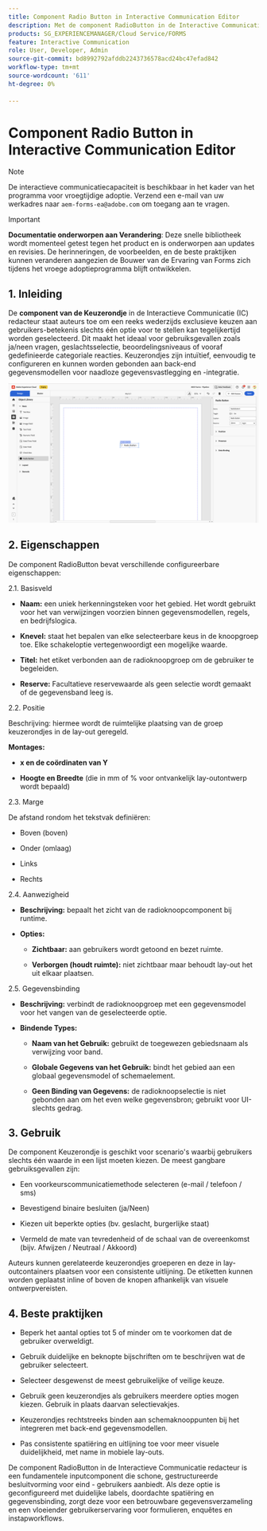 ```yaml
---
title: Component Radio Button in Interactive Communication Editor
description: Met de component RadioButton in de Interactive Communication Editor in AEM Forms kunnen auteurs een set opties presenteren die elkaar wederzijds uitsluiten. Dit houdt in dat slechts één optie tegelijk kan worden geselecteerd.
products: SG_EXPERIENCEMANAGER/Cloud Service/FORMS
feature: Interactive Communication
role: User, Developer, Admin
source-git-commit: bd8992792afddb2243736578acd24bc47efad842
workflow-type: tm+mt
source-wordcount: '611'
ht-degree: 0%

---
```



# Component Radio Button in Interactive Communication Editor

>[!NOTE]
>
> De interactieve communicatiecapaciteit is beschikbaar in het kader van het programma voor vroegtijdige adoptie. Verzend een e-mail van uw werkadres naar `aem-forms-ea@adobe.com` om toegang aan te vragen.

>[!IMPORTANT]
>
> **Documentatie onderworpen aan Verandering**: Deze snelle bibliotheek wordt momenteel getest tegen het product en is onderworpen aan updates en revisies. De herinneringen, de voorbeelden, en de beste praktijken kunnen veranderen aangezien de Bouwer van de Ervaring van Forms zich tijdens het vroege adoptieprogramma blijft ontwikkelen.

## &#x200B;1. Inleiding

De **component van de Keuzerondje** in de Interactieve Communicatie (IC) redacteur staat auteurs toe om een reeks wederzijds exclusieve keuzen aan gebruikers-betekenis slechts één optie voor te stellen kan tegelijkertijd worden geselecteerd. Dit maakt het ideaal voor gebruiksgevallen zoals ja/neen vragen, geslachtsselectie, beoordelingsniveaus of vooraf gedefinieerde categoriale reacties.
Keuzerondjes zijn intuïtief, eenvoudig te configureren en kunnen worden gebonden aan back-end gegevensmodellen voor naadloze gegevensvastlegging en -integratie.

![ vind IC Docu ](/help/forms/interactive-communication/assets/radio.png)

## &#x200B;2. Eigenschappen

De component RadioButton bevat verschillende configureerbare eigenschappen:

2.1. Basisveld

- **Naam:** een uniek herkenningsteken voor het gebied. Het wordt gebruikt voor het van verwijzingen voorzien binnen gegevensmodellen, regels, en bedrijfslogica.

- **Knevel:** staat het bepalen van elke selecteerbare keus in de knoopgroep toe. Elke schakeloptie vertegenwoordigt een mogelijke waarde.

- **Titel:** het etiket verbonden aan de radioknoopgroep om de gebruiker te begeleiden.

- **Reserve:** Facultatieve reservewaarde als geen selectie wordt gemaakt of de gegevensband leeg is.

2.2. Positie

Beschrijving: hiermee wordt de ruimtelijke plaatsing van de groep keuzerondjes in de lay-out geregeld.

**Montages:**

- **x en de coördinaten van Y**

- **Hoogte en Breedte** (die in mm of % voor ontvankelijk lay-outontwerp wordt bepaald)

2.3. Marge

De afstand rondom het tekstvak definiëren:

- Boven (boven)

- Onder (omlaag)

- Links

- Rechts

2.4. Aanwezigheid

- **Beschrijving:** bepaalt het zicht van de radioknoopcomponent bij runtime.

- **Opties:**

   - **Zichtbaar:** aan gebruikers wordt getoond en bezet ruimte.

   - **Verborgen (houdt ruimte):** niet zichtbaar maar behoudt lay-out het uit elkaar plaatsen.



2.5. Gegevensbinding

- **Beschrijving:** verbindt de radioknoopgroep met een gegevensmodel voor het vangen van de geselecteerde optie.

- **Bindende Types:**

   - **Naam van het Gebruik:** gebruikt de toegewezen gebiedsnaam als verwijzing voor band.

   - **Globale Gegevens van het Gebruik:** bindt het gebied aan een globaal gegevensmodel of schemaelement.

   - **Geen Binding van Gegevens:** de radioknoopselectie is niet gebonden aan om het even welke gegevensbron; gebruikt voor UI-slechts gedrag.

## &#x200B;3. Gebruik

De component Keuzerondje is geschikt voor scenario&#39;s waarbij gebruikers slechts één waarde in een lijst moeten kiezen. De meest gangbare gebruiksgevallen zijn:

- Een voorkeurscommunicatiemethode selecteren (e-mail / telefoon / sms)

- Bevestigend binaire besluiten (ja/Neen)

- Kiezen uit beperkte opties (bv. geslacht, burgerlijke staat)

- Vermeld de mate van tevredenheid of de schaal van de overeenkomst (bijv. Afwijzen / Neutraal / Akkoord)

Auteurs kunnen gerelateerde keuzerondjes groeperen en deze in lay-outcontainers plaatsen voor een consistente uitlijning. De etiketten kunnen worden geplaatst inline of boven de knopen afhankelijk van visuele ontwerpvereisten.

## &#x200B;4. Beste praktijken

- Beperk het aantal opties tot 5 of minder om te voorkomen dat de gebruiker overweldigt.

- Gebruik duidelijke en beknopte bijschriften om te beschrijven wat de gebruiker selecteert.

- Selecteer desgewenst de meest gebruikelijke of veilige keuze.

- Gebruik geen keuzerondjes als gebruikers meerdere opties mogen kiezen. Gebruik in plaats daarvan selectievakjes.

- Keuzerondjes rechtstreeks binden aan schemaknooppunten bij het integreren met back-end gegevensmodellen.

- Pas consistente spatiëring en uitlijning toe voor meer visuele duidelijkheid, met name in mobiele lay-outs.

De component RadioButton in de Interactieve Communicatie redacteur is een fundamentele inputcomponent die schone, gestructureerde besluitvorming voor eind - gebruikers aanbiedt. Als deze optie is geconfigureerd met duidelijke labels, doordachte spatiëring en gegevensbinding, zorgt deze voor een betrouwbare gegevensverzameling en een vloeiender gebruikerservaring voor formulieren, enquêtes en instapworkflows.


